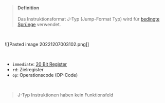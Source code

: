 >#### Definition
>
>Das Instruktionsformat J-Typ (Jump-Format Typ) wird für [bedingte Sprünge](../RISC-V%20Sprünge.md) verwendet.

<br>

![[Pasted image 20221207003102.png]]

<br>

- `immediate`: [20 Bit Register](../RISC-V%20Register.md)
- `rd`: Zielregister
- `op`: Operationscode (OP-Code)

<br>

>J-Typ Instruktionen haben kein Funktionsfeld



